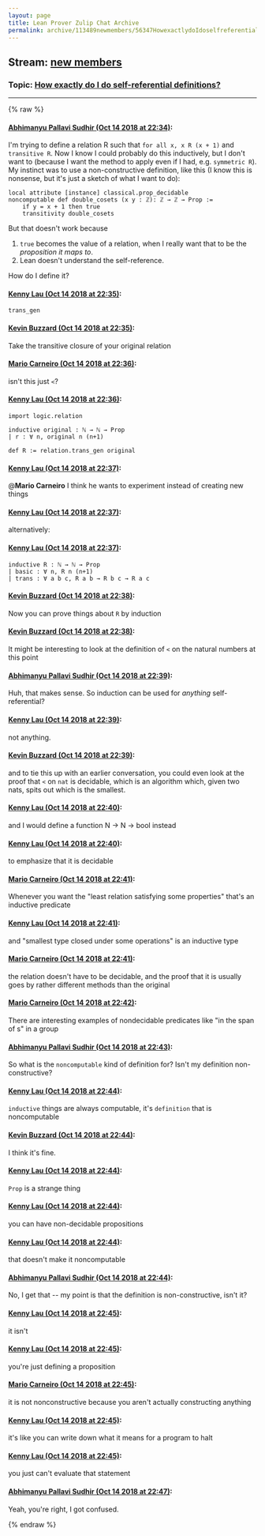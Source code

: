 ```yaml
---
layout: page
title: Lean Prover Zulip Chat Archive 
permalink: archive/113489newmembers/56347HowexactlydoIdoselfreferentialdefinitions.html
---
```


## Stream: [new members](index.html)
### Topic: [How exactly do I do self-referential definitions?](56347HowexactlydoIdoselfreferentialdefinitions.html)

---


{% raw %}
#### [ Abhimanyu Pallavi Sudhir (Oct 14 2018 at 22:34)](https://leanprover.zulipchat.com/#narrow/stream/113489-new%20members/topic/How%20exactly%20do%20I%20do%20self-referential%20definitions%3F/near/135792425):
I'm trying to define a relation R such that `for all x, x R (x + 1)` and `transitive R`. Now I know I could probably do this inductively, but I don't want to (because I want the method to apply even if I had, e.g. `symmetric R`). My instinct was to use a non-constructive definition, like this (I know this is nonsense,  but it's just a sketch of what I want to do):

```lean
local attribute [instance] classical.prop_decidable
noncomputable def double_cosets (x y : ℤ): ℤ → ℤ → Prop :=
    if y = x + 1 then true
    transitivity double_cosets
```

But that doesn't work because 

 1. `true` becomes the value of a relation, when I really want that to be the *proposition it maps to*.
 2.  Lean doesn't understand the self-reference.

How do I define it?

#### [ Kenny Lau (Oct 14 2018 at 22:35)](https://leanprover.zulipchat.com/#narrow/stream/113489-new%20members/topic/How%20exactly%20do%20I%20do%20self-referential%20definitions%3F/near/135792448):
`trans_gen`

#### [ Kevin Buzzard (Oct 14 2018 at 22:35)](https://leanprover.zulipchat.com/#narrow/stream/113489-new%20members/topic/How%20exactly%20do%20I%20do%20self-referential%20definitions%3F/near/135792451):
Take the transitive closure of your original relation

#### [ Mario Carneiro (Oct 14 2018 at 22:36)](https://leanprover.zulipchat.com/#narrow/stream/113489-new%20members/topic/How%20exactly%20do%20I%20do%20self-referential%20definitions%3F/near/135792454):
isn't this just `<`?

#### [ Kenny Lau (Oct 14 2018 at 22:36)](https://leanprover.zulipchat.com/#narrow/stream/113489-new%20members/topic/How%20exactly%20do%20I%20do%20self-referential%20definitions%3F/near/135792499):
```lean
import logic.relation

inductive original : ℕ → ℕ → Prop
| r : ∀ n, original n (n+1)

def R := relation.trans_gen original
```

#### [ Kenny Lau (Oct 14 2018 at 22:37)](https://leanprover.zulipchat.com/#narrow/stream/113489-new%20members/topic/How%20exactly%20do%20I%20do%20self-referential%20definitions%3F/near/135792504):
@**Mario Carneiro** I think he wants to experiment instead of creating new things

#### [ Kenny Lau (Oct 14 2018 at 22:37)](https://leanprover.zulipchat.com/#narrow/stream/113489-new%20members/topic/How%20exactly%20do%20I%20do%20self-referential%20definitions%3F/near/135792508):
alternatively:

#### [ Kenny Lau (Oct 14 2018 at 22:37)](https://leanprover.zulipchat.com/#narrow/stream/113489-new%20members/topic/How%20exactly%20do%20I%20do%20self-referential%20definitions%3F/near/135792509):
```lean
inductive R : ℕ → ℕ → Prop
| basic : ∀ n, R n (n+1)
| trans : ∀ a b c, R a b → R b c → R a c
```

#### [ Kevin Buzzard (Oct 14 2018 at 22:38)](https://leanprover.zulipchat.com/#narrow/stream/113489-new%20members/topic/How%20exactly%20do%20I%20do%20self-referential%20definitions%3F/near/135792548):
Now you can prove things about `R` by induction

#### [ Kevin Buzzard (Oct 14 2018 at 22:38)](https://leanprover.zulipchat.com/#narrow/stream/113489-new%20members/topic/How%20exactly%20do%20I%20do%20self-referential%20definitions%3F/near/135792549):
It might be interesting to look at the definition of `<` on the natural numbers at this point

#### [ Abhimanyu Pallavi Sudhir (Oct 14 2018 at 22:39)](https://leanprover.zulipchat.com/#narrow/stream/113489-new%20members/topic/How%20exactly%20do%20I%20do%20self-referential%20definitions%3F/near/135792556):
Huh, that makes sense. So induction can be used for *anything* self-referential?

#### [ Kenny Lau (Oct 14 2018 at 22:39)](https://leanprover.zulipchat.com/#narrow/stream/113489-new%20members/topic/How%20exactly%20do%20I%20do%20self-referential%20definitions%3F/near/135792557):
not anything.

#### [ Kevin Buzzard (Oct 14 2018 at 22:39)](https://leanprover.zulipchat.com/#narrow/stream/113489-new%20members/topic/How%20exactly%20do%20I%20do%20self-referential%20definitions%3F/near/135792558):
and to tie this up with an earlier conversation, you could even look at the proof that `<` on `nat` is decidable, which is an algorithm which, given two nats, spits out which is the smallest.

#### [ Kenny Lau (Oct 14 2018 at 22:40)](https://leanprover.zulipchat.com/#narrow/stream/113489-new%20members/topic/How%20exactly%20do%20I%20do%20self-referential%20definitions%3F/near/135792600):
and I would define a function N -> N -> bool instead

#### [ Kenny Lau (Oct 14 2018 at 22:40)](https://leanprover.zulipchat.com/#narrow/stream/113489-new%20members/topic/How%20exactly%20do%20I%20do%20self-referential%20definitions%3F/near/135792603):
to emphasize that it is decidable

#### [ Mario Carneiro (Oct 14 2018 at 22:41)](https://leanprover.zulipchat.com/#narrow/stream/113489-new%20members/topic/How%20exactly%20do%20I%20do%20self-referential%20definitions%3F/near/135792614):
Whenever you want the "least relation satisfying some properties" that's an inductive predicate

#### [ Kenny Lau (Oct 14 2018 at 22:41)](https://leanprover.zulipchat.com/#narrow/stream/113489-new%20members/topic/How%20exactly%20do%20I%20do%20self-referential%20definitions%3F/near/135792618):
and "smallest type closed under some operations" is an inductive type

#### [ Mario Carneiro (Oct 14 2018 at 22:41)](https://leanprover.zulipchat.com/#narrow/stream/113489-new%20members/topic/How%20exactly%20do%20I%20do%20self-referential%20definitions%3F/near/135792619):
the relation doesn't have to be decidable, and the proof that it is usually goes by rather different methods than the original

#### [ Mario Carneiro (Oct 14 2018 at 22:42)](https://leanprover.zulipchat.com/#narrow/stream/113489-new%20members/topic/How%20exactly%20do%20I%20do%20self-referential%20definitions%3F/near/135792668):
There are interesting examples of nondecidable predicates like "in the span of s" in a group

#### [ Abhimanyu Pallavi Sudhir (Oct 14 2018 at 22:43)](https://leanprover.zulipchat.com/#narrow/stream/113489-new%20members/topic/How%20exactly%20do%20I%20do%20self-referential%20definitions%3F/near/135792682):
So what is the `noncomputable` kind of definition for? Isn't my definition non-constructive?

#### [ Kenny Lau (Oct 14 2018 at 22:44)](https://leanprover.zulipchat.com/#narrow/stream/113489-new%20members/topic/How%20exactly%20do%20I%20do%20self-referential%20definitions%3F/near/135792728):
`inductive` things are always computable, it's `definition` that is noncomputable

#### [ Kevin Buzzard (Oct 14 2018 at 22:44)](https://leanprover.zulipchat.com/#narrow/stream/113489-new%20members/topic/How%20exactly%20do%20I%20do%20self-referential%20definitions%3F/near/135792729):
I think it's fine.

#### [ Kenny Lau (Oct 14 2018 at 22:44)](https://leanprover.zulipchat.com/#narrow/stream/113489-new%20members/topic/How%20exactly%20do%20I%20do%20self-referential%20definitions%3F/near/135792733):
`Prop` is a strange thing

#### [ Kenny Lau (Oct 14 2018 at 22:44)](https://leanprover.zulipchat.com/#narrow/stream/113489-new%20members/topic/How%20exactly%20do%20I%20do%20self-referential%20definitions%3F/near/135792736):
you can have non-decidable propositions

#### [ Kenny Lau (Oct 14 2018 at 22:44)](https://leanprover.zulipchat.com/#narrow/stream/113489-new%20members/topic/How%20exactly%20do%20I%20do%20self-referential%20definitions%3F/near/135792738):
that doesn't make it noncomputable

#### [ Abhimanyu Pallavi Sudhir (Oct 14 2018 at 22:44)](https://leanprover.zulipchat.com/#narrow/stream/113489-new%20members/topic/How%20exactly%20do%20I%20do%20self-referential%20definitions%3F/near/135792740):
No, I get that -- my point is that the definition is non-constructive, isn't it?

#### [ Kenny Lau (Oct 14 2018 at 22:45)](https://leanprover.zulipchat.com/#narrow/stream/113489-new%20members/topic/How%20exactly%20do%20I%20do%20self-referential%20definitions%3F/near/135792757):
it isn't

#### [ Kenny Lau (Oct 14 2018 at 22:45)](https://leanprover.zulipchat.com/#narrow/stream/113489-new%20members/topic/How%20exactly%20do%20I%20do%20self-referential%20definitions%3F/near/135792760):
you're just defining a proposition

#### [ Mario Carneiro (Oct 14 2018 at 22:45)](https://leanprover.zulipchat.com/#narrow/stream/113489-new%20members/topic/How%20exactly%20do%20I%20do%20self-referential%20definitions%3F/near/135792762):
it is not nonconstructive because you aren't actually constructing anything

#### [ Kenny Lau (Oct 14 2018 at 22:45)](https://leanprover.zulipchat.com/#narrow/stream/113489-new%20members/topic/How%20exactly%20do%20I%20do%20self-referential%20definitions%3F/near/135792764):
it's like you can write down what it means for a program to halt

#### [ Kenny Lau (Oct 14 2018 at 22:45)](https://leanprover.zulipchat.com/#narrow/stream/113489-new%20members/topic/How%20exactly%20do%20I%20do%20self-referential%20definitions%3F/near/135792765):
you just can't evaluate that statement

#### [ Abhimanyu Pallavi Sudhir (Oct 14 2018 at 22:47)](https://leanprover.zulipchat.com/#narrow/stream/113489-new%20members/topic/How%20exactly%20do%20I%20do%20self-referential%20definitions%3F/near/135792837):
Yeah, you're right, I got confused.


{% endraw %}
